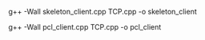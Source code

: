 g++ -Wall skeleton_client.cpp TCP.cpp -o skeleton_client

g++ -Wall pcl_client.cpp TCP.cpp -o pcl_client
